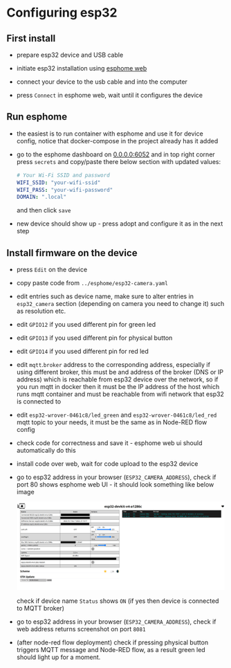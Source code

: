 # Configuring esp32

## First install

- prepare esp32 device and USB cable

- initiate esp32 installation using [esphome web](https://web.esphome.io/)

- connect your device to the usb cable and into the computer

- press `Connect` in esphome web, wait until it configures the device

## Run esphome

- the easiest is to run container with esphome and use it for device config,
  notice that docker-compose in the project already has it added

- go to the esphome dashboard on [0.0.0.0:6052](http://0.0.0.0:6052)
  and in top right corner press `secrets` and copy/paste there below section
  with updated values:

  ```yaml
  # Your Wi-Fi SSID and password
  WIFI_SSID: "your-wifi-ssid"
  WIFI_PASS: "your-wifi-password"
  DOMAIN: ".local"
  ```

  and then click `save`

- new device should show up - press adopt and configure it as in the next step

## Install firmware on the device

- press `Edit` on the device

- copy paste code from `../esphome/esp32-camera.yaml`

- edit entries such as device name, make sure to alter entries in `esp32_camera` section
  (depending on camera you need to change it) such as resolution etc.

- edit `GPIO12` if you used different pin for green led
- edit `GPIO13` if you used different pin for physical button
- edit `GPIO14` if you used different pin for red led
- edit `mqtt`.`broker` address to the corresponding address, especially if using different broker,
  this must be and address of the broker (DNS or IP address) which is reachable from esp32 device over the network,
  so if you run mqtt in docker then it must be the IP address of the host which runs mqtt container
  and must be reachable from wifi network that esp32 is connected to
- edit `esp32-wrover-0461c8/led_green` and `esp32-wrover-0461c8/led_red` mqtt topic to your needs,
  it must be the same as in Node-RED flow config

- check code for correctness and save it - esphome web ui should automatically do this

- install code over web, wait for code upload to the esp32 device

- go to esp32 address in your browser (`ESP32_CAMERA_ADDRESS`),
  check if port 80 shows esphome web UI - it should look something like below image

  ![esphome device ui](static/esphome_device_web_ui-fs8.png)

  check if device name `Status` shows `ON` (if yes then device is connected to MQTT broker)

- go to esp32 address in your browser (`ESP32_CAMERA_ADDRESS`),
  check if web address returns screenshot on port `8081`

- (after node-red flow deployment) check if pressing physical button triggers MQTT message and Node-RED flow,
  as a result green led should light up for a moment.
